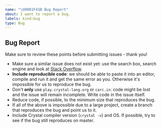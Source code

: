```yaml
---
name: "\U0001F41B Bug Report"
about: I want to report a bug.
labels: kind:bug
type: Bug
---
```


## Bug Report

Make sure to review these points before submitting issues - thank you!

- Make sure a similar issue does not exist yet: use the search box, search engine and look at [Stack Overflow](https://stackoverflow.com/questions/tagged/crystal-lang).
- **Include reproducible code**: we should be able to paste it into an editor, compile and run it and get the same error as you. Otherwise it's impossible for us to reproduce the bug.
- Don't **only** use `play.crystal-lang.org` or `carc.in`: code might be lost and the issue will remain incomplete. Write code in the issue itself.
- Reduce code, if possible, to the minimum size that reproduces the bug.
- If all of the above is impossible due to a large project, create a branch that reproduces the bug and point us to it.
- Include Crystal compiler version (`crystal -v`) and OS. If possible, try to see if the bug still reproduces on master.

